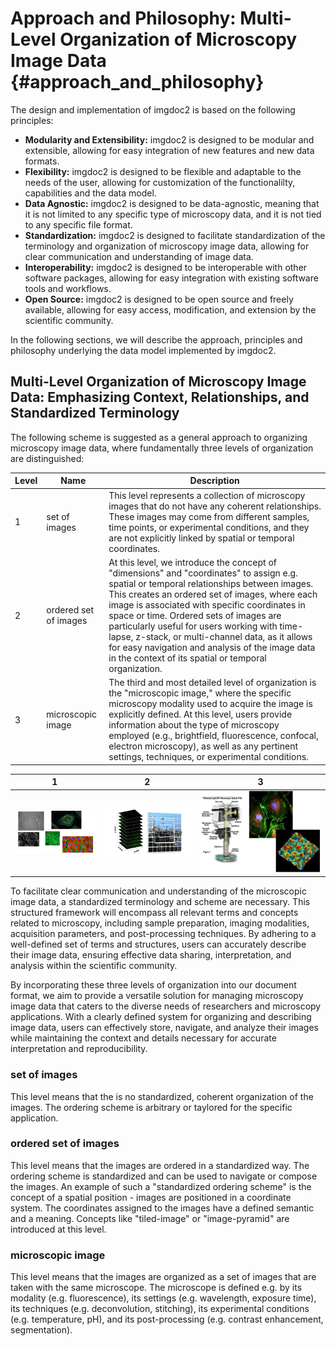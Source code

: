 # Approach and Philosophy: Multi-Level Organization of Microscopy Image Data           {#approach_and_philosophy}

The design and implementation of imgdoc2 is based on the following principles:
-   **Modularity and Extensibility:** imgdoc2 is designed to be modular and extensible, allowing for easy integration of new features and new data formats.
-   **Flexibility:** imgdoc2 is designed to be flexible and adaptable to the needs of the user, allowing for customization of the functionalilty, capabilities and the data model.
-   **Data Agnostic:** imgdoc2 is designed to be data-agnostic, meaning that it is not limited to any specific type of microscopy data, and it is not tied to any specific file format.
-   **Standardization:** imgdoc2 is designed to facilitate standardization of the terminology and organization of microscopy image data, allowing for clear communication and understanding of image data.
-   **Interoperability:** imgdoc2 is designed to be interoperable with other software packages, allowing for easy integration with existing software tools and workflows.
-   **Open Source:** imgdoc2 is designed to be open source and freely available, allowing for easy access, modification, and extension by the scientific community.

In the following sections, we will describe the approach, principles and philosophy underlying the data model
implemented by imgdoc2.

## Multi-Level Organization of Microscopy Image Data: Emphasizing Context, Relationships, and Standardized Terminology


The following scheme is suggested as a general approach to organizing microscopy image data, where
fundamentally three levels of organization are distinguished:

| Level | Name                  | Description                                                                                                                                                                                                                                                                                                                                                                                                                                                                                            |
|-------|-----------------------|--------------------------------------------------------------------------------------------------------------------------------------------------------------------------------------------------------------------------------------------------------------------------------------------------------------------------------------------------------------------------------------------------------------------------------------------------------------------------------------------------------|
| 1     | set of images         | This level represents a collection of microscopy images that do not have any coherent relationships. These images may come from different samples, time points, or experimental conditions, and they are not explicitly linked by spatial or temporal coordinates.                                                                                                                                                                                                                                     |
| 2     | ordered set of images | At this level, we introduce the concept of "dimensions" and "coordinates" to assign e.g. spatial or temporal relationships between images. This creates an ordered set of images, where each image is associated with specific coordinates in space or time. Ordered sets of images are particularly useful for users working with time-lapse, z-stack, or multi-channel data, as it allows for easy navigation and analysis of the image data in the context of its spatial or temporal organization. |
| 3     | microscopic image     | The third and most detailed level of organization is the "microscopic image," where the specific microscopy modality used to acquire the image is explicitly defined. At this level, users provide information about the type of microscopy employed (e.g., brightfield, fluorescence, confocal, electron microscopy), as well as any pertinent settings, techniques, or experimental conditions.                                                                                                      |


| 1                                                     | 2                                                                     | 3                                                             |
|-------------------------------------------------------|-----------------------------------------------------------------------|---------------------------------------------------------------|
| ![set of images](images/philosophy_set_of_images.png) | ![ordered set of images](images/philosophy_ordered_set_of_images.png) | ![microscopic image](images/philosophy_microscopic_image.png) |

To facilitate clear communication and understanding of the microscopic image data, a standardized terminology 
and scheme are necessary. This structured framework will encompass all relevant terms and concepts related 
to microscopy, including sample preparation, imaging modalities, acquisition parameters, and post-processing 
techniques. By adhering to a well-defined set of terms and structures, users can accurately describe their 
image data, ensuring effective data sharing, interpretation, and analysis within the scientific community.

By incorporating these three levels of organization into our document format, we aim to provide a versatile 
solution for managing microscopy image data that caters to the diverse needs of researchers and microscopy 
applications. With a clearly defined system for organizing and describing image data, users can effectively 
store, navigate, and analyze their images while maintaining the context and details necessary for 
accurate interpretation and reproducibility.

### set of images

This level means that the is no standardized, coherent organization of the images. The ordering scheme is arbitrary or taylored for the specific application.

### ordered set of images

This level means that the images are ordered in a standardized way. The ordering scheme is standardized and can be used to navigate or compose the images.
An example of such a "standardized ordering scheme" is the concept of a spatial position - images are positioned in a coordinate system. The coordinates
assigned to the images have a defined semantic and a meaning. Concepts like "tiled-image" or "image-pyramid" are introduced at this level.

### microscopic image

This level means that the images are organized as a set of images that are taken with the same microscope. 
The microscope is defined e.g. by its modality (e.g. fluorescence), its settings (e.g. wavelength, exposure time), 
its techniques (e.g. deconvolution, stitching), its experimental conditions (e.g. temperature, pH), and its 
post-processing (e.g. contrast enhancement, segmentation).
